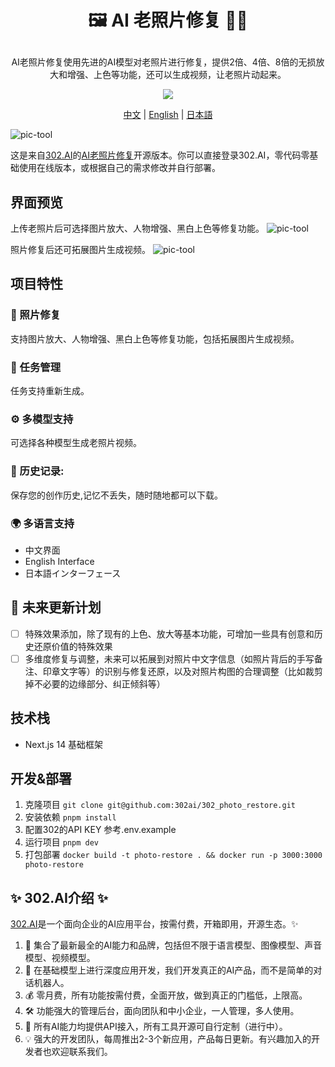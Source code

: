 # <p align="center">🖼️ AI 老照片修复 🚀✨</p>

<p align="center">AI老照片修复使用先进的AI模型对老照片进行修复，提供2倍、4倍、8倍的无损放大和增强、上色等功能，还可以生成视频，让老照片动起来。</p>

<p align="center"><a href="https://302.ai/product/detail/18" target="blank"><img src="https://file.302.ai/gpt/imgs/github/20250102/72a57c4263944b73bf521830878ae39a.png" /></a></p >

<p align="center"><a href="README_zh.md">中文</a> | <a href="README.md">English</a> | <a href="README_ja.md">日本語</a></p>

![pic-tool](docs/AI老照片修复.png) 

这是来自[302.AI](https://302.ai)的[AI老照片修复](https://302.ai/product/detail/18)开源版本。你可以直接登录302.AI，零代码零基础使用在线版本，或根据自己的需求修改并自行部署。


## 界面预览
上传老照片后可选择图片放大、人物增强、黑白上色等修复功能。
![pic-tool](docs/zh/老照片1.png)     

照片修复后还可拓展图片生成视频。
![pic-tool](docs/zh/老照片2.png)

## 项目特性

### 🎥 照片修复
  支持图片放大、人物增强、黑白上色等修复功能，包括拓展图片生成视频。
### 🔄 任务管理
  任务支持重新生成。
### ⚙️ 多模型支持
  可选择各种模型生成老照片视频。
### 📜 历史记录: 
  保存您的创作历史,记忆不丢失，随时随地都可以下载。
### 🌍 多语言支持
  - 中文界面
  - English Interface
  - 日本語インターフェース

## 🚩 未来更新计划
- [ ] 特殊效果添加，除了现有的上色、放大等基本功能，可增加一些具有创意和历史还原价值的特殊效果
- [ ] 多维度修复与调整，未来可以拓展到对照片中文字信息（如照片背后的手写备注、印章文字等）的识别与修复还原，以及对照片构图的合理调整（比如裁剪掉不必要的边缘部分、纠正倾斜等）

## 技术栈
- Next.js 14 基础框架

## 开发&部署

1. 克隆项目 `git clone git@github.com:302ai/302_photo_restore.git`
2. 安装依赖 `pnpm install`
3. 配置302的API KEY 参考.env.example
4. 运行项目 `pnpm dev`
5. 打包部署 `docker build -t photo-restore . && docker run -p 3000:3000 photo-restore`


## ✨ 302.AI介绍 ✨

[302.AI](https://302.ai)是一个面向企业的AI应用平台，按需付费，开箱即用，开源生态。✨

1. 🧠 集合了最新最全的AI能力和品牌，包括但不限于语言模型、图像模型、声音模型、视频模型。
2. 🚀 在基础模型上进行深度应用开发，我们开发真正的AI产品，而不是简单的对话机器人。
3. 💰 零月费，所有功能按需付费，全面开放，做到真正的门槛低，上限高。
4. 🛠 功能强大的管理后台，面向团队和中小企业，一人管理，多人使用。
5. 🔗 所有AI能力均提供API接入，所有工具开源可自行定制（进行中）。
6. 💡 强大的开发团队，每周推出2-3个新应用，产品每日更新。有兴趣加入的开发者也欢迎联系我们。

